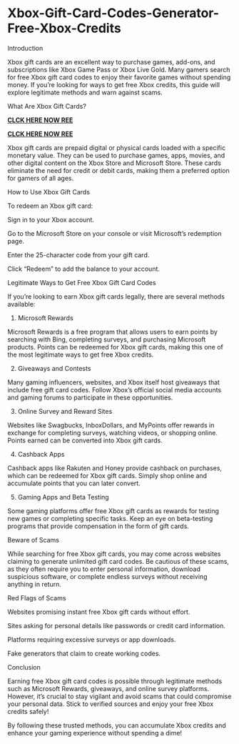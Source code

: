 # Xbox-Gift-Card-Codes-Generator-Free-Xbox-Credits
Introduction

Xbox gift cards are an excellent way to purchase games, add-ons, and subscriptions like Xbox Game Pass or Xbox Live Gold. Many gamers search for free Xbox gift card codes to enjoy their favorite games without spending money. If you’re looking for ways to get free Xbox credits, this guide will explore legitimate methods and warn against scams.

What Are Xbox Gift Cards?

**[CLCK HERE NOW REE](https://tinyurl.com/xboxgiftcard2025)**

**[CLCK HERE NOW REE](https://tinyurl.com/xboxgiftcard2025)**

Xbox gift cards are prepaid digital or physical cards loaded with a specific monetary value. They can be used to purchase games, apps, movies, and other digital content on the Xbox Store and Microsoft Store. These cards eliminate the need for credit or debit cards, making them a preferred option for gamers of all ages.

How to Use Xbox Gift Cards

To redeem an Xbox gift card:

Sign in to your Xbox account.

Go to the Microsoft Store on your console or visit Microsoft’s redemption page.

Enter the 25-character code from your gift card.

Click “Redeem” to add the balance to your account.

Legitimate Ways to Get Free Xbox Gift Card Codes

If you’re looking to earn Xbox gift cards legally, there are several methods available:

1. Microsoft Rewards

Microsoft Rewards is a free program that allows users to earn points by searching with Bing, completing surveys, and purchasing Microsoft products. Points can be redeemed for Xbox gift cards, making this one of the most legitimate ways to get free Xbox credits.

2. Giveaways and Contests

Many gaming influencers, websites, and Xbox itself host giveaways that include free gift card codes. Follow Xbox’s official social media accounts and gaming forums to participate in these opportunities.

3. Online Survey and Reward Sites

Websites like Swagbucks, InboxDollars, and MyPoints offer rewards in exchange for completing surveys, watching videos, or shopping online. Points earned can be converted into Xbox gift cards.

4. Cashback Apps

Cashback apps like Rakuten and Honey provide cashback on purchases, which can be redeemed for Xbox gift cards. Simply shop online and accumulate points that you can later convert.

5. Gaming Apps and Beta Testing

Some gaming platforms offer free Xbox gift cards as rewards for testing new games or completing specific tasks. Keep an eye on beta-testing programs that provide compensation in the form of gift cards.

Beware of Scams

While searching for free Xbox gift cards, you may come across websites claiming to generate unlimited gift card codes. Be cautious of these scams, as they often require you to enter personal information, download suspicious software, or complete endless surveys without receiving anything in return.

Red Flags of Scams

Websites promising instant free Xbox gift cards without effort.

Sites asking for personal details like passwords or credit card information.

Platforms requiring excessive surveys or app downloads.

Fake generators that claim to create working codes.

Conclusion

Earning free Xbox gift card codes is possible through legitimate methods such as Microsoft Rewards, giveaways, and online survey platforms. However, it’s crucial to stay vigilant and avoid scams that could compromise your personal data. Stick to verified sources and enjoy your free Xbox credits safely!

By following these trusted methods, you can accumulate Xbox credits and enhance your gaming experience without spending a dime!
